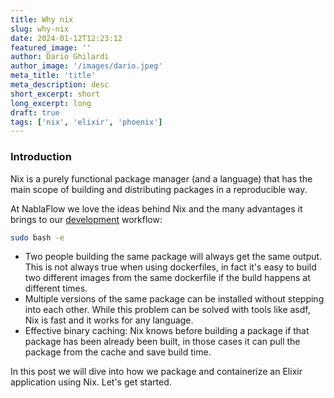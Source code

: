 ```yaml
---
title: Why nix
slug: why-nix
date: 2024-01-12T12:23:12
featured_image: ''
author: Dario Ghilardi
author_image: '/images/dario.jpeg'
meta_title: 'title'
meta_description: desc
short_excerpt: short
long_excerpt: long
draft: true
tags: ['nix', 'elixir', 'phoenix']
---
```


### Introduction

Nix is a purely functional package manager (and a language) that has the main scope of building and distributing packages in a reproducible way.

At NablaFlow we love the ideas behind Nix and the many advantages it brings to our [development](link) workflow:

```bash
sudo bash -e
```

- Two people building the same package will always get the same output. This is not always true when using dockerfiles, in fact it's easy to build two different images from the same dockerfile if the build happens at different times.
- Multiple versions of the same package can be installed without stepping into each other. While this problem can be solved with tools like asdf, Nix is fast and it works for any language.
- Effective binary caching: Nix knows before building a package if that package has been already been built, in those cases it can pull the package from the cache and save build time.

In this post we will dive into how we package and containerize an Elixir application using Nix. Let's get started.

